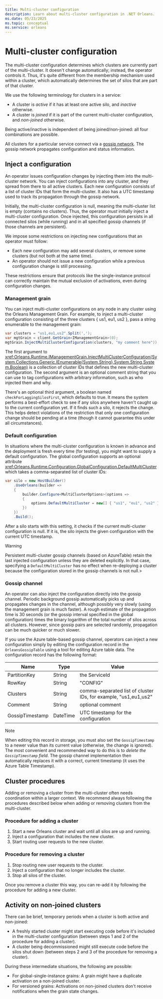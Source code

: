 ```yaml
---
title: Multi-cluster configuration
description: Learn about multi-cluster configuration in .NET Orleans.
ms.date: 05/23/2025
ms.topic: conceptual
ms.service: orleans
---
```


# Multi-cluster configuration

The multi-cluster configuration determines which clusters are currently part of the multi-cluster. It doesn't change automatically; instead, the operator controls it. Thus, it's quite different from the membership mechanism used within a cluster, which automatically determines the set of silos that are part of that cluster.

We use the following terminology for clusters in a service:

- A cluster is *active* if it has at least one active silo, and *inactive* otherwise.
- A cluster is *joined* if it is part of the current multi-cluster configuration, and *non-joined* otherwise.

Being active/inactive is independent of being joined/non-joined: all four combinations are possible.

All clusters for a particular service connect via a [gossip network](gossip-channels.md). The gossip network propagates configuration and status information.

## Inject a configuration

An operator issues configuration changes by injecting them into the multi-cluster network. You can inject configurations into any cluster, and they spread from there to all active clusters. Each new configuration consists of a list of cluster IDs that form the multi-cluster. It also has a UTC timestamp used to track its propagation through the gossip network.

Initially, the multi-cluster configuration is null, meaning the multi-cluster list is empty (contains no clusters). Thus, the operator *must* initially inject a multi-cluster configuration. Once injected, this configuration persists in all connected silos (while running) and in all specified gossip channels (if those channels are persistent).

We impose some restrictions on injecting new configurations that an operator must follow:

- Each new configuration may add several clusters, or remove some clusters (but not both at the same time).
- An operator should not issue a new configuration while a previous configuration change is still processing.

These restrictions ensure that protocols like the single-instance protocol can correctly maintain the mutual exclusion of activations, even during configuration changes.

### Management grain

You can inject multi-cluster configurations on any node in any cluster using the Orleans Management Grain.
For example, to inject a multi-cluster configuration consisting of the three clusters { us1, eu1, us2 }, pass a string enumerable to the management grain:

```csharp
var clusters = "us1,eu1,us2".Split(',');
var mgtGrain = client.GetGrain<IManagementGrain>(0);
mgtGrain.InjectMultiClusterConfiguration(clusters, "my comment here"));
```

The first argument to <xref:Orleans.Runtime.IManagementGrain.InjectMultiClusterConfiguration(System.Collections.Generic.IEnumerable{System.String},System.String,System.Boolean)> is a collection of cluster IDs that defines the new multi-cluster configuration. The second argument is an optional comment string that you can use to tag configurations with arbitrary information, such as who injected them and why.

There's an optional third argument, a boolean named `checkForLaggingSilosFirst`, which defaults to true. It means the system performs a best-effort check to see if any silos anywhere haven't caught up to the current configuration yet. If it finds such a silo, it rejects the change. This helps detect violations of the restriction that only one configuration change should be pending at a time (though it cannot guarantee this under all circumstances).

### Default configuration

In situations where the multi-cluster configuration is known in advance and the deployment is fresh every time (for testing), you might want to supply a default configuration. The global configuration supports an optional attribute <xref:Orleans.Runtime.Configuration.GlobalConfiguration.DefaultMultiCluster> which takes a comma-separated list of cluster IDs:

```csharp
var silo = new HostBuilder()
    .UseOrleans(builder =>
    {
        builder.Configure<MultiClusterOptions>(options =>
        {
            options.DefaultMultiCluster = new[] { "us1", "eu1", "us2" };
        })
    })
    .Build();
```

After a silo starts with this setting, it checks if the current multi-cluster configuration is null. If it is, the silo injects the given configuration with the current UTC timestamp.

> [!WARNING]
> Persistent multi-cluster gossip channels (based on AzureTable) retain the last injected configuration unless they are deleted explicitly. In that case, specifying a `DefaultMultiCluster` has no effect when re-deploying a cluster because the configuration stored in the gossip channels is not null.>

### Gossip channel

An operator can also inject the configuration directly into the gossip channel. Periodic background gossip automatically picks up and propagates changes in the channel, although possibly very slowly (using the management grain is much faster). A rough estimate of the propagation time is 30 seconds (or the gossip interval specified in the global configuration) times the binary logarithm of the total number of silos across all clusters. However, since gossip pairs are selected randomly, propagation can be much quicker or much slower.

If you use the Azure table-based gossip channel, operators can inject a new configuration simply by editing the configuration record in the `OrleansGossipTable` using a tool for editing Azure table data. The configuration record has the following format:

| Name            | Type     | Value                                                   |
|-----------------|----------|---------------------------------------------------------|
| PartitionKey    | String   | the ServiceId                                           |
| RowKey          | String   | "CONFIG"                                                |
| Clusters        | String   | comma-separated list of cluster IDs, for example, "us1,eu1,us2" |
| Comment         | String   | optional comment                                        |
| GossipTimestamp | DateTime | UTC timestamp for the configuration                     |

> [!NOTE]
> When editing this record in storage, you must also set the `GossipTimestamp` to a newer value than its current value (otherwise, the change is ignored). The most convenient and recommended way to do this is to *delete the `GossipTimestamp` field*. The gossip channel implementation then automatically replaces it with a correct, current timestamp (it uses the Azure Table Timestamp).

## Cluster procedures

Adding or removing a cluster from the multi-cluster often needs coordination within a larger context. We recommend always following the procedures described below when adding or removing clusters from the multi-cluster.

### Procedure for adding a cluster

1. Start a new Orleans cluster and wait until all silos are up and running.
1. Inject a configuration that includes the new cluster.
1. Start routing user requests to the new cluster.

### Procedure for removing a cluster

1. Stop routing new user requests to the cluster.
1. Inject a configuration that no longer includes the cluster.
1. Stop all silos of the cluster.

Once you remove a cluster this way, you can re-add it by following the procedure for adding a new cluster.

## Activity on non-joined clusters

There can be brief, temporary periods when a cluster is both active and non-joined:

- A freshly started cluster might start executing code before it's included in the multi-cluster configuration (between steps 1 and 2 of the procedure for adding a cluster).
- A cluster being decommissioned might still execute code before the silos shut down (between steps 2 and 3 of the procedure for removing a cluster).

During these intermediate situations, the following are possible:

- For global-single-instance grains: A grain might have a duplicate activation on a non-joined cluster.
- For versioned grains: Activations on non-joined clusters don't receive notifications when the grain state changes.
